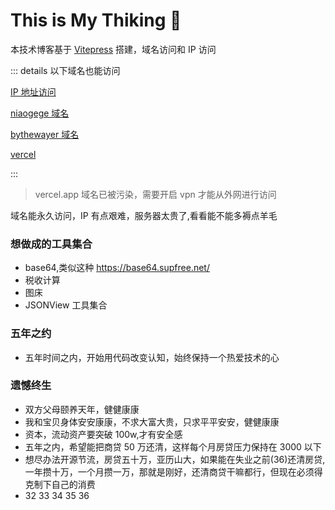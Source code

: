 # This is My Thiking :thinking:

本技术博客基于 [Vitepress](https://vitepress.vuejs.org/guide/deploying) 搭建，域名访问和 IP 访问

::: details 以下域名也能访问

[IP 地址访问](http://111.230.199.157/love/)

[niaogege 域名](http://niaogege.cn/love/)

[bythewayer 域名](https://bythewayer.com/love/)

[vercel](https://love-niaogege.vercel.app/)

:::

> vercel.app 域名已被污染，需要开启 vpn 才能从外网进行访问

域名能永久访问，IP 有点艰难，服务器太贵了,看看能不能多褥点羊毛

### 想做成的工具集合

- base64,类似这种 https://base64.supfree.net/
- 税收计算
- 图床
- JSONView 工具集合

### 五年之约

- 五年时间之内，开始用代码改变认知，始终保持一个热爱技术的心

### 遗憾终生

- 双方父母颐养天年，健健康康
- 我和宝贝身体安安康康，不求大富大贵，只求平平安安，健健康康
- 资本，流动资产要突破 100w,才有安全感
- 五年之内，希望能把商贷 50 万还清，这样每个月房贷压力保持在 3000 以下
- 想尽办法开源节流，房贷五十万，亚历山大，如果能在失业之前(36)还清房贷,一年攒十万，一个月攒一万，那就是刚好，还清商贷干嘛都行，但现在必须得克制下自己的消费
- 32 33 34 35 36
